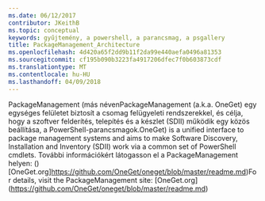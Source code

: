 ```yaml
---
ms.date: 06/12/2017
contributor: JKeithB
ms.topic: conceptual
keywords: gyűjtemény, a powershell, a parancsmag, a psgallery
title: PackageManagement_Architecture
ms.openlocfilehash: 4d420a65f2dd9b11f2da99e440aefa0496a81353
ms.sourcegitcommit: cf195b090b3223fa4917206dfec7f0b603873cdf
ms.translationtype: MT
ms.contentlocale: hu-HU
ms.lasthandoff: 04/09/2018
---
```

<span data-ttu-id="760a8-103">PackageManagement (más néven</span><span class="sxs-lookup"><span data-stu-id="760a8-103">PackageManagement (a.k.a.</span></span> <span data-ttu-id="760a8-104">OneGet) egy egységes felületet biztosít a csomag felügyeleti rendszerekkel, és célja, hogy a szoftver felderítés, telepítés és a készlet (SDII) működik egy közös beállítása, a PowerShell-parancsmagok.</span><span class="sxs-lookup"><span data-stu-id="760a8-104">OneGet) is a unified interface to package management systems and aims to make Software Discovery, Installation and Inventory (SDII) work via a common set of PowerShell cmdlets.</span></span> <span data-ttu-id="760a8-105">További információkért látogasson el a PackageManagement helyen: () [OneGet.org]https://github.com/OneGet/oneget/blob/master/readme.md)</span><span class="sxs-lookup"><span data-stu-id="760a8-105">For details, visit the PackageManagement site: [OneGet.org] (https://github.com/OneGet/oneget/blob/master/readme.md)</span></span>
